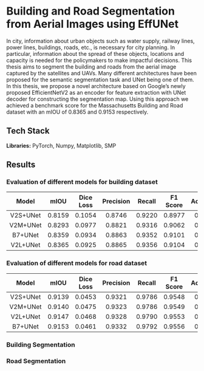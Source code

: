 
# Building and Road Segmentation from Aerial Images using EffUNet

In city, information about urban objects such as water supply, railway lines, power lines, buildings, roads, etc., is necessary for city planning. In particular, information about the spread of these objects, locations and capacity is needed for the policymakers to make impactful decisions. This thesis aims to segment the building and roads from the aerial image captured by the satellites and UAVs. Many different architectures have been proposed for the semantic segmentation task and UNet being one of them. In this thesis, we propose a novel architecture based on Google’s newly proposed EfficientNetV2 as an encoder for feature extraction with UNet decoder for constructing the segmentation map. Using this approach we achieved a benchmark score for the Massachusetts Building and Road dataset with an mIOU of 0.8365 and 0.9153 respectively.


## Tech Stack

**Libraries:** PyTorch, Numpy, Matplotlib, SMP 



## Results

### Evaluation of different models for building dataset

| Model | mIOU | Dice Loss | Precision | Recall | F1 Score | Accuracy |
| :---: | :---: |  :---: |  :---: |  :---: |  :---: |  :---: |  
|V2S+UNet|0.8159|0.1054|0.8746|0.9220|0.8977|0.8997|
|V2M+UNet|0.8293|0.0977|0.8821|0.9316|0.9062|0.9080|
|B7+UNet|0.8359|0.0934|0.8863|0.9352|0.9101|0.9119|
|V2L+UNet|0.8365|0.0925|0.8865|0.9356|0.9104|0.9122|

### Evaluation of different models for road dataset

| Model | mIOU | Dice Loss | Precision | Recall | F1 Score | Accuracy |
| :---: | :---: |  :---: |  :---: |  :---: |  :---: |  :---: |  
|V2S+UNet|0.9139|0.0453|0.9321|0.9786|0.9548|0.9558|
|V2M+UNet|0.9140|0.0475|0.9323|0.9786|0.9549|0.9559|
|V2L+UNet|0.9147|0.0468|0.9328|0.9790|0.9553|0.9563|
|B7+UNet|0.9153|0.0461|0.9332|0.9792|0.9556|0.9566|

### Building Segmentation

### Road Segmentation